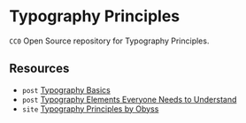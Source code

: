 # Typography Principles
`CC0` Open Source repository for Typography Principles.

## Resources
- `post` [Typography Basics](https://webdesign.tutsplus.com/articles/a-comprehensive-guide-to-typography-basics--cms-26644) 
- `post` [Typography Elements Everyone Needs to Understand](https://medium.com/gravitdesigner/typography-elements-everyone-needs-to-understand-5fdea82f470d#:~:text=The%20good%20news%20is%2C%20there,can%20revolutionize%20any%20design%20project.) 
- `site` [Typography Principles by Obyss](https://typographyprinciples.obys.agency/fonts/) 
